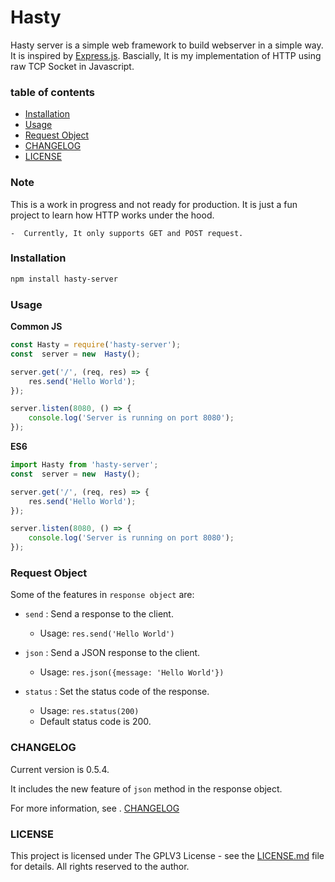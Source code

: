 # Hasty 

Hasty server is a simple web framework to build webserver  in a simple way. It is inspired by [Express.js](https://expressjs.com/).
Bascially, It is my implementation of HTTP using raw TCP Socket in Javascript.

###  table of contents
- [Installation](#installation)
- [Usage](#usage)
- [Request Object](#request-object)
- [CHANGELOG](CHANGELOG.md)
- [LICENSE](LICENSE.md)


### Note

This is a work in progress and not ready for production. It is just a fun project to learn how HTTP works under the hood.

    -  Currently, It only supports GET and POST request.





### Installation
```bash
npm install hasty-server
```

### Usage  
 
**Common JS**

```Javascript
const Hasty = require('hasty-server');
const  server = new  Hasty();

server.get('/', (req, res) => {
    res.send('Hello World');
});

server.listen(8080, () => {
    console.log('Server is running on port 8080');
});
```
    
**ES6**

```Javascript
import Hasty from 'hasty-server';
const  server = new  Hasty();

server.get('/', (req, res) => {
    res.send('Hello World');
});

server.listen(8080, () => {
    console.log('Server is running on port 8080');
});
```

### Request Object

Some of the features in  `response object` are:

- `send` : Send a response to the client.
    - Usage: `res.send('Hello World')`

- `json` : Send a JSON response to the client.
    - Usage: `res.json({message: 'Hello World'})`

- `status` : Set the status code of the response.
    - Usage: `res.status(200)`
    - Default status code is 200.

### CHANGELOG
 
 Current version is 0.5.4.
 
 It includes the new feature of  `json` method in the response object.

For more information, see .
[CHANGELOG](CHANGELOG.md)

### LICENSE

This project is licensed under The GPLV3 License - see the [LICENSE.md](LICENSE.md) file for details.
All rights reserved to the author.
```
